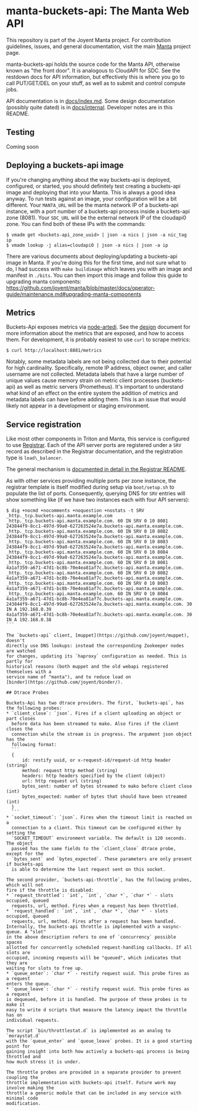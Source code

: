 <!--
    This Source Code Form is subject to the terms of the Mozilla Public
    License, v. 2.0. If a copy of the MPL was not distributed with this
    file, You can obtain one at http://mozilla.org/MPL/2.0/.
-->

<!--
    Copyright 2019 Joyent, Inc.
-->

# manta-buckets-api: The Manta Web API

This repository is part of the Joyent Manta project.  For contribution
guidelines, issues, and general documentation, visit the main
[Manta](http://github.com/joyent/manta) project page.

manta-buckets-api holds the source code for the Manta API, otherwise known as
"the front door".  It is analogous to CloudAPI for SDC.  See the restdown
docs for API information, but effectively this is where you go to call
PUT/GET/DEL on your stuff, as well as to submit and control compute jobs.

API documentation is in [docs/index.md](./docs/index.md).  Some design
documentation (possibly quite dated) is in [docs/internal](./docs/internal).
Developer notes are in this README.


## Testing

Coming soon

## Deploying a buckets-api image

If you're changing anything about the way buckets-api is deployed, configured, or
started, you should definitely test creating a buckets-api image and deploying that
into your Manta.  This is always a good idea anyway.  To run tests against an
image, your configuration will be a bit different.  Your `MANTA_URL` will be the
manta network IP of a buckets-api instance, with a port number of a buckets-api process
inside a buckets-api zone (8081).  Your `SDC_URL` will be the external network IP of
the cloudapi0 zone.  You can find both of these IPs with the commands:

    $ vmadm get <buckets-api_zone_uuid> | json -a nics | json -a nic_tag ip
    $ vmadm lookup -j alias=cloudapi0 | json -a nics | json -a ip

There are various documents about deploying/updating a buckets-api image in
Manta. If you're doing this for the first time, and not sure what to
do, I had success with `make buildimage` which leaves you with an
image and manifest in `./bits`. You can then import this image and
follow this guide to upgrading manta components:
https://github.com/joyent/manta/blob/master/docs/operator-guide/maintenance.md#upgrading-manta-components

## Metrics

Buckets-Api exposes metrics via [node-artedi](https://github.com/joyent/node-artedi).
See the [design](./docs/internal/design.md) document for more information about
the metrics that are exposed, and how to access them. For development, it is
probably easiest to use `curl` to scrape metrics:

```
$ curl http://localhost:8881/metrics
```

Notably, some metadata labels are not being collected due to their potential
for high cardinality.  Specifically, remote IP address, object owner, and caller
username are not collected.  Metadata labels that have a large number of unique
values cause memory strain on metric client processes (buckets-api) as well as
metric servers (Prometheus).  It's important to understand what kind of an
effect on the entire system the addition of metrics and metadata labels can have
before adding them. This is an issue that would likely not appear in a
development or staging environment.

## Service registration

Like most other components in Triton and Manta, this service is configured to
use [Registrar](https://github.com/joyent/registrar/). Each of the API server
ports are registered under a `SRV` record as described in the Registrar
documentation, and the registration type is `load\_balancer`.

The general mechanism is [documented in detail in the Registrar
README](https://github.com/joyent/registrar/blob/master/README.md).

As with other services providing multiple ports per zone instance, the registrar
template is itself modified during setup via `boot/setup.sh` to populate the
list of ports. Consequently, querying DNS for `SRV` entries will show something
like (if we have two instances each with four API servers):

````
$ dig +nocmd +nocomments +noquestion +nostats -t SRV _http._tcp.buckets-api.manta.example.com
_http._tcp.buckets-api.manta.example.com. 60 IN SRV 0 10 8081 243844f9-8cc1-497d-99a0-627263524e7a.buckets-api.manta.example.com.
_http._tcp.buckets-api.manta.example.com. 60 IN SRV 0 10 8082 243844f9-8cc1-497d-99a0-627263524e7a.buckets-api.manta.example.com.
_http._tcp.buckets-api.manta.example.com. 60 IN SRV 0 10 8083 243844f9-8cc1-497d-99a0-627263524e7a.buckets-api.manta.example.com.
_http._tcp.buckets-api.manta.example.com. 60 IN SRV 0 10 8084 243844f9-8cc1-497d-99a0-627263524e7a.buckets-api.manta.example.com.
_http._tcp.buckets-api.manta.example.com. 60 IN SRV 0 10 8081 4a1af359-a671-47d1-bc8b-70e4ea81af7c.buckets-api.manta.example.com.
_http._tcp.buckets-api.manta.example.com. 60 IN SRV 0 10 8082 4a1af359-a671-47d1-bc8b-70e4ea81af7c.buckets-api.manta.example.com.
_http._tcp.buckets-api.manta.example.com. 60 IN SRV 0 10 8083 4a1af359-a671-47d1-bc8b-70e4ea81af7c.buckets-api.manta.example.com.
_http._tcp.buckets-api.manta.example.com. 60 IN SRV 0 10 8084 4a1af359-a671-47d1-bc8b-70e4ea81af7c.buckets-api.manta.example.com.
243844f9-8cc1-497d-99a0-627263524e7a.buckets-api.manta.example.com. 30 IN A 192.168.0.39
4a1af359-a671-47d1-bc8b-70e4ea81af7c.buckets-api.manta.example.com. 30 IN A 192.168.0.38
```

The `buckets-api` client, [muppet](https://github.com/joyent/muppet), doesn't
directly use DNS lookups: instead the corresponding Zookeeper nodes are watched
for changes, updating its `haproxy` configuration as needed. This is partly for
historical reasons (both muppet and the old webapi registered themselves with a
service name of "manta"), and to reduce load on
[binder](https://github.com/joyent/binder/).

## Dtrace Probes

Buckets-Api has two dtrace providers. The first, `buckets-api`, has the following probes:
* `client_close`: `json`. Fires if a client uploading an object or part closes
  before data has been streamed to mako. Also fires if the client closes the
  connection while the stream is in progress. The argument json object has the
  following format:
  ```
  {
      id: restify uuid, or x-request-id/request-id http header (string)
      method: request http method (string)
      headers: http headers specified by the client (object)
      url: http request url (string)
      bytes_sent: number of bytes streamed to mako before client close (int)
      bytes_expected: number of bytes that should have been streamed (int)
  }
  ```
* `socket_timeout`: `json`. Fires when the timeout limit is reached on a
  connection to a client. This timeout can be configured either by setting the
  `SOCKET_TIMEOUT` environment variable. The default is 120 seconds. The object
  passed has the same fields to the `client_close` dtrace probe, except for the
  `bytes_sent` and `bytes_expected`. These parameters are only present if buckets-api
  is able to determine the last request sent on this socket.

The second provider, `buckets-api-throttle`, has the following probes, which will not
fire if the throttle is disabled:
* `request_throttled`: `int`, `int`, `char *`, `char *` - slots occupied, queued
  requests, url, method. Fires when a request has been throttled.
* `request_handled`: `int`, `int`, `char *`, `char *` - slots occupied, queued
  requests, url, method. Fires after a request has been handled.
Internally, the buckets-api throttle is implemented with a vasync-queue. A "slot"
in the above description refers to one of `concurrency` possible spaces
allotted for concurrently scheduled request-handling callbacks. If all slots are
occupied, incoming requests will be "queued", which indicates that they are
waiting for slots to free up.
* `queue_enter`: `char *` - restify request uuid. This probe fires as a request
enters the queue.
* `queue_leave`: `char *` - restify request uuid. This probe fires as a request
is dequeued, before it is handled. The purpose of these probes is to make it
easy to write d scripts that measure the latency impact the throttle has on
individual requests.

The script `bin/throttlestat.d` is implemented as an analog to `moraystat.d`
with the `queue_enter` and `queue_leave` probes. It is a good starting point for
gaining insight into both how actively a buckets-api process is being throttled and
how much stress it is under.

The throttle probes are provided in a separate provider to prevent coupling the
throttle implementation with buckets-api itself. Future work may involve making the
throttle a generic module that can be included in any service with minimal code
modification.
